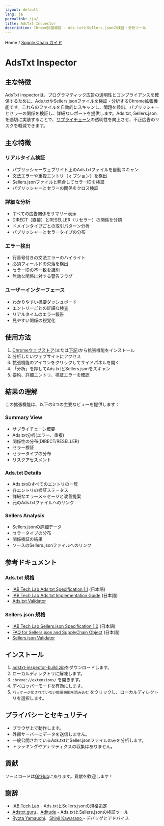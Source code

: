 ```yaml
---
layout: default
lang: ja
permalink: /ja/
title: AdsTxt Inspector
description: Chrome拡張機能 - Ads.txtとSellers.jsonの検証・分析ツール
---
```


Home / [Supply Chain ガイド](./schain-guide)

# AdsTxt Inspector

## 主な特徴

AdsTxt Inspectorは、プログラマティック広告の透明性とコンプライアンスを確保するために、Ads.txtやSellers.jsonファイルを検証・分析するChrome拡張機能です。これらのファイルを自動的にスキャンし、問題を検出、パブリッシャーとセラーの関係を検証し、詳細なレポートを提供します。Ads.txt, Sellers.jsonを適切に実装することで、[サプライチェーン](./schain-guide)の透明性を向上させ、不正広告のリスクを軽減できます。

## 主な特徴

### リアルタイム検証

- パブリッシャーウェブサイト上のAds.txtファイルを自動スキャン
- 文法エラーや重複エントリ（オプション）を検出
- Sellers.jsonファイルと照合してセラーIDを検証
- パブリッシャーとセラーの関係をクロス検証

### 詳細な分析

- すべての広告関係をサマリー表示
- DIRECT（直接）とRESELLER（リセラー）の関係を分類
- ドメインタイプごとの取引パターン分析
- パブリッシャーとセラータイプの分布

### エラー検出

- 行番号付きの文法エラーのハイライト
- 必須フィールドの欠落を検出
- セラーIDの不一致を識別
- 無効な関係に対する警告フラグ

### ユーザーインターフェース

- わかりやすい概要ダッシュボード
- エントリーごとの詳細な検査
- リアルタイムのエラー報告
- 見やすい関係の視覚化

## 使用方法

1. [Chromeウェブストア](https://chrome.google.com/webstore/detail/bgojlbkldapcmiimeafldjghcnbgcjha)(または[下記](#installation))から拡張機能をインストール
2. 分析したいウェブサイトにアクセス
3. 拡張機能のアイコンをクリックしてサイドパネルを開く
4. 「分析」を押してAds.txtとSellers.jsonをスキャン
5. 要約、詳細エントリ、検証エラーを確認

## 結果の理解

この拡張機能は、以下の3つの主要なビューを提供します：

### Summary View

- サプライチェーン概要  
- Ads.txt分析(エラー、重複)
- 関係性の分布(DIRECT/RESELLER)
- セラー検証  
- セラータイプの分布  
- リスクアセスメント

### Ads.txt Details

- Ads.txtのすべてのエントリの一覧
- 各エントリの検証ステータス
- 詳細なエラーメッセージと改善提案
- 元のAds.txtファイルへのリンク

### Sellers Analysis

- Sellers.jsonの詳細データ
- セラータイプの分布
- 関係検証の結果
- ソースのSellers.jsonファイルへのリンク

## 参考ドキュメント

### Ads.txt 規格

- [IAB Tech Lab Ads.txt Specification 1.1](https://www.pier1.co.jp/wp-content/uploads/2024/02/Ads.txt-1.1-ja.pdf) (日本語)
- [IAB Tech Lab Ads.txt Implementation Guide](https://www.pier1.co.jp/wp-content/uploads/2024/02/Ads.txt-1.1-Implementation-Guide-ja.pdf) (日本語)
- [Ads.txt Validator](https://adstxt.guru/validator/)

### Sellers.json 規格

- [IAB Tech Lab Sellers.json Specification 1.0](https://www.pier1.co.jp/wp-content/uploads/2024/02/Sellers.json_Final-ja.pdf) (日本語)
- [FAQ for Sellers.json and SupplyChain Object](https://www.pier1.co.jp/wp-content/uploads/2024/02/FAQ-for-sellers.json_supplychain-objec-ja.pdf) (日本語)
- [Sellers.json Validator](https://www.aditude.com/tools/sellers-json-validator)

## インストール <a id="installation"></a>

1. [adstxt-inspector-build.zip](https://github.com/miyaichi/adstxt-Inspector/releases/tag/latest-build)をダウンロードします。
2. ローカルディレクトリに解凍します。
3. `chrome://extensions/` を開きます。
4. デベロッパーモードを有効にします。
5. `パッケージ化されていない拡張機能を読み込む` をクリックし、ローカルディレクトリを選択します。

## プライバシーとセキュリティ

- ブラウザ上で動作します。
- 外部サーバーにデータを送信しません。
- 一般公開されているAds.txtとSeller.jsonファイルのみを分析します。
- トラッキングやアナリティクスの収集はありません。

## 貢献

ソースコードは[GitHub](https://github.com/miyaichi/adstxt-Inspector)にあります。貢献を歓迎します！

## 謝辞

- [IAB Tech Lab](https://iabtechlab.com/) - Ads.txtとSellers.jsonの規格策定
- [Adstxt.guru](https://adstxt.guru/)、[Aditude](https://www.aditude.com/) - Ads.txtとSellers.jsonの検証ツール
- [Ryota Yamauchi](https://www.facebook.com/ryotayamauchiwj)、[Shinji Kawarano ](https://www.facebook.com/kawarano) - デバッグとアドバイス
